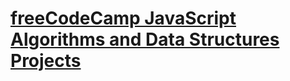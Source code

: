 # [freeCodeCamp JavaScript Algorithms and Data Structures Projects](https://www.freecodecamp.org/learn/javascript-algorithms-and-data-structures/#javascript-algorithms-and-data-structures-projects)
